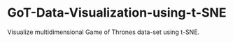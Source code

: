 # GoT-Data-Visualization-using-t-SNE
Visualize multidimensional Game of Thrones data-set using t-SNE.

